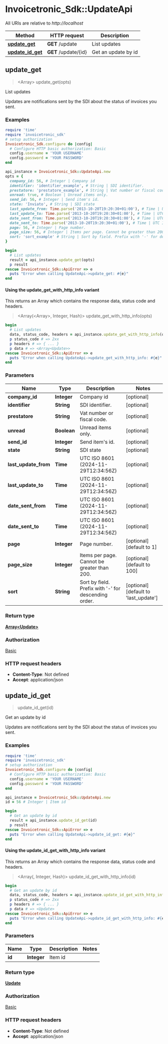 # Invoicetronic_Sdk::UpdateApi

All URIs are relative to *http://localhost*

| Method | HTTP request | Description |
| ------ | ------------ | ----------- |
| [**update_get**](UpdateApi.md#update_get) | **GET** /update | List updates |
| [**update_id_get**](UpdateApi.md#update_id_get) | **GET** /update/{id} | Get an update by id |


## update_get

> <Array<Update>> update_get(opts)

List updates

Updates are notifications sent by the SDI about the status of invoices you sent.

### Examples

```ruby
require 'time'
require 'invoicetronic_sdk'
# setup authorization
Invoicetronic_Sdk.configure do |config|
  # Configure HTTP basic authorization: Basic
  config.username = 'YOUR USERNAME'
  config.password = 'YOUR PASSWORD'
end

api_instance = Invoicetronic_Sdk::UpdateApi.new
opts = {
  company_id: 56, # Integer | Company id
  identifier: 'identifier_example', # String | SDI identifier.
  prestatore: 'prestatore_example', # String | Vat number or fiscal code.
  unread: true, # Boolean | Unread items only.
  send_id: 56, # Integer | Send item's id.
  state: 'Inviato', # String | SDI state
  last_update_from: Time.parse('2013-10-20T19:20:30+01:00'), # Time | UTC ISO 8601 (2024-11-29T12:34:56Z)
  last_update_to: Time.parse('2013-10-20T19:20:30+01:00'), # Time | UTC ISO 8601 (2024-11-29T12:34:56Z)
  date_sent_from: Time.parse('2013-10-20T19:20:30+01:00'), # Time | UTC ISO 8601 (2024-11-29T12:34:56Z)
  date_sent_to: Time.parse('2013-10-20T19:20:30+01:00'), # Time | UTC ISO 8601 (2024-11-29T12:34:56Z)
  page: 56, # Integer | Page number.
  page_size: 56, # Integer | Items per page. Cannot be greater than 200.
  sort: 'sort_example' # String | Sort by field. Prefix with '-' for descending order.
}

begin
  # List updates
  result = api_instance.update_get(opts)
  p result
rescue Invoicetronic_Sdk::ApiError => e
  puts "Error when calling UpdateApi->update_get: #{e}"
end
```

#### Using the update_get_with_http_info variant

This returns an Array which contains the response data, status code and headers.

> <Array(<Array<Update>>, Integer, Hash)> update_get_with_http_info(opts)

```ruby
begin
  # List updates
  data, status_code, headers = api_instance.update_get_with_http_info(opts)
  p status_code # => 2xx
  p headers # => { ... }
  p data # => <Array<Update>>
rescue Invoicetronic_Sdk::ApiError => e
  puts "Error when calling UpdateApi->update_get_with_http_info: #{e}"
end
```

### Parameters

| Name | Type | Description | Notes |
| ---- | ---- | ----------- | ----- |
| **company_id** | **Integer** | Company id | [optional] |
| **identifier** | **String** | SDI identifier. | [optional] |
| **prestatore** | **String** | Vat number or fiscal code. | [optional] |
| **unread** | **Boolean** | Unread items only. | [optional] |
| **send_id** | **Integer** | Send item&#39;s id. | [optional] |
| **state** | **String** | SDI state | [optional] |
| **last_update_from** | **Time** | UTC ISO 8601 (2024-11-29T12:34:56Z) | [optional] |
| **last_update_to** | **Time** | UTC ISO 8601 (2024-11-29T12:34:56Z) | [optional] |
| **date_sent_from** | **Time** | UTC ISO 8601 (2024-11-29T12:34:56Z) | [optional] |
| **date_sent_to** | **Time** | UTC ISO 8601 (2024-11-29T12:34:56Z) | [optional] |
| **page** | **Integer** | Page number. | [optional][default to 1] |
| **page_size** | **Integer** | Items per page. Cannot be greater than 200. | [optional][default to 100] |
| **sort** | **String** | Sort by field. Prefix with &#39;-&#39; for descending order. | [optional][default to &#39;last_update&#39;] |

### Return type

[**Array&lt;Update&gt;**](Update.md)

### Authorization

[Basic](../README.md#Basic)

### HTTP request headers

- **Content-Type**: Not defined
- **Accept**: application/json


## update_id_get

> <Update> update_id_get(id)

Get an update by id

Updates are notifications sent by the SDI about the status of invoices you sent.

### Examples

```ruby
require 'time'
require 'invoicetronic_sdk'
# setup authorization
Invoicetronic_Sdk.configure do |config|
  # Configure HTTP basic authorization: Basic
  config.username = 'YOUR USERNAME'
  config.password = 'YOUR PASSWORD'
end

api_instance = Invoicetronic_Sdk::UpdateApi.new
id = 56 # Integer | Item id

begin
  # Get an update by id
  result = api_instance.update_id_get(id)
  p result
rescue Invoicetronic_Sdk::ApiError => e
  puts "Error when calling UpdateApi->update_id_get: #{e}"
end
```

#### Using the update_id_get_with_http_info variant

This returns an Array which contains the response data, status code and headers.

> <Array(<Update>, Integer, Hash)> update_id_get_with_http_info(id)

```ruby
begin
  # Get an update by id
  data, status_code, headers = api_instance.update_id_get_with_http_info(id)
  p status_code # => 2xx
  p headers # => { ... }
  p data # => <Update>
rescue Invoicetronic_Sdk::ApiError => e
  puts "Error when calling UpdateApi->update_id_get_with_http_info: #{e}"
end
```

### Parameters

| Name | Type | Description | Notes |
| ---- | ---- | ----------- | ----- |
| **id** | **Integer** | Item id |  |

### Return type

[**Update**](Update.md)

### Authorization

[Basic](../README.md#Basic)

### HTTP request headers

- **Content-Type**: Not defined
- **Accept**: application/json

